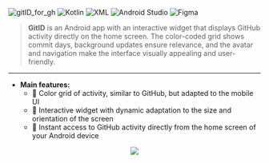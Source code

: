 ![gitID_for_gh](https://github.com/user-attachments/assets/2860ba80-4d4b-4679-bd79-fc01796395ff)
![Kotlin](https://img.shields.io/badge/-Kotlin-ffffff?style=flat&logo=kotlin)
![XML](https://img.shields.io/badge/-XML-ffffff?style=flat)
![Android Studio](https://img.shields.io/badge/-Android%20Studio-ffffff?style=flat&logo=android)
![Figma](https://img.shields.io/badge/-Figma-ffffff?style=flat&logo=figma)
> **GitID** is an Android app with an interactive widget that displays GitHub activity directly on the home screen. The color-coded grid shows commit days, background updates ensure relevance, and the avatar and navigation make the interface visually appealing and user-friendly.
___

+ **Main features:**
    + :seedling: Color grid of activity, similar to GitHub, but adapted to the mobile UI  
    + :memo: Interactive widget with dynamic adaptation to the size and orientation of the screen  
    + :herb: Instant access to GitHub activity directly from the home screen of your Android device  


     
<p align="center">
  <img src="![gitID_for_gh](https://github.com/user-attachments/assets/2860ba80-4d4b-4679-bd79-fc01796395ff)
"></p>
